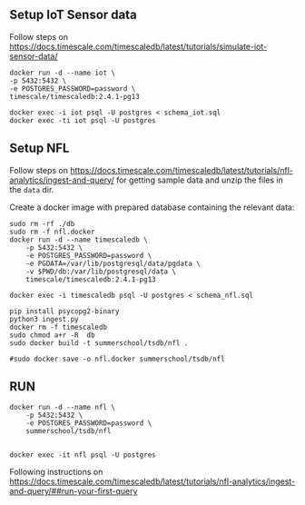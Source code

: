 ## Setup IoT Sensor data
Follow steps on https://docs.timescale.com/timescaledb/latest/tutorials/simulate-iot-sensor-data/

    docker run -d --name iot \
    -p 5432:5432 \
    -e POSTGRES_PASSWORD=password \
    timescale/timescaledb:2.4.1-pg13

    docker exec -i iot psql -U postgres < schema_iot.sql
    docker exec -ti iot psql -U postgres

## Setup NFL

Follow steps on https://docs.timescale.com/timescaledb/latest/tutorials/nfl-analytics/ingest-and-query/ for getting sample data and unzip the files in the `data` dir.

Create a docker image with prepared database containing the relevant data:

    sudo rm -rf ./db
    sudo rm -f nfl.docker
    docker run -d --name timescaledb \
        -p 5432:5432 \
        -e POSTGRES_PASSWORD=password \
        -e PGDATA=/var/lib/postgresql/data/pgdata \
        -v $PWD/db:/var/lib/postgresql/data \
        timescale/timescaledb:2.4.1-pg13
    
    docker exec -i timescaledb psql -U postgres < schema_nfl.sql

    pip install psycopg2-binary
    python3 ingest.py
    docker rm -f timescaledb
    sudo chmod a+r -R  db
    sudo docker build -t summerschool/tsdb/nfl .

    #sudo docker save -o nfl.docker summerschool/tsdb/nfl


## RUN 

    docker run -d --name nfl \
        -p 5432:5432 \
        -e POSTGRES_PASSWORD=password \
        summerschool/tsdb/nfl
    

    docker exec -it nfl psql -U postgres

Following instructions on https://docs.timescale.com/timescaledb/latest/tutorials/nfl-analytics/ingest-and-query/##run-your-first-query
